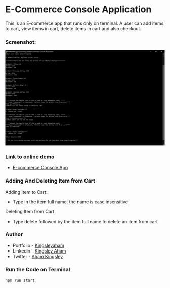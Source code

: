 # E-Commerce Console Application

This is an E-commerce app that runs only on terminal. A user can add items to cart, view items in cart, delete items in cart and also checkout.

### Screenshot:

![Desktop Screenshot](./assets/screenshot.png)

### Link to online demo

- [E-commerce Console App](https://react-invoice-app-proj.netlify.app/)

### Adding And Deleting Item from Cart

Adding Item to Cart:

- Type in the item full name. the name is case insensitive

Deleting Item from Cart

- Type delete followed by the item full name to delete an item from cart

### Author

- Portfolio - [Kingsleyaham](https://github.com/Kingsleyaham/)
- Linkedin - [Kingsley Aham](https://www.linkedin.com/in/kingsley-aham-282a51225/)
- Twitter - [Aham Kingsley](https://twitter.com/aham_kingsley8/)

### Run the Code on Terminal

```
npm run start
```

